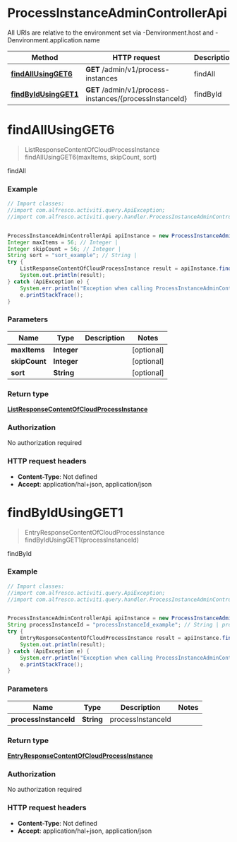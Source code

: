 # ProcessInstanceAdminControllerApi

All URIs are relative to the environment set via -Denvironment.host and -Denvironment.application.name

Method | HTTP request | Description
------------- | ------------- | -------------
[**findAllUsingGET6**](ProcessInstanceAdminControllerApi.md#findAllUsingGET6) | **GET** /admin/v1/process-instances | findAll
[**findByIdUsingGET1**](ProcessInstanceAdminControllerApi.md#findByIdUsingGET1) | **GET** /admin/v1/process-instances/{processInstanceId} | findById

<a name="findAllUsingGET6"></a>
# **findAllUsingGET6**
> ListResponseContentOfCloudProcessInstance findAllUsingGET6(maxItems, skipCount, sort)

findAll

### Example
```java
// Import classes:
//import com.alfresco.activiti.query.ApiException;
//import com.alfresco.activiti.query.handler.ProcessInstanceAdminControllerApi;


ProcessInstanceAdminControllerApi apiInstance = new ProcessInstanceAdminControllerApi();
Integer maxItems = 56; // Integer | 
Integer skipCount = 56; // Integer | 
String sort = "sort_example"; // String | 
try {
    ListResponseContentOfCloudProcessInstance result = apiInstance.findAllUsingGET6(maxItems, skipCount, sort);
    System.out.println(result);
} catch (ApiException e) {
    System.err.println("Exception when calling ProcessInstanceAdminControllerApi#findAllUsingGET6");
    e.printStackTrace();
}
```

### Parameters

Name | Type | Description  | Notes
------------- | ------------- | ------------- | -------------
 **maxItems** | **Integer**|  | [optional]
 **skipCount** | **Integer**|  | [optional]
 **sort** | **String**|  | [optional]

### Return type

[**ListResponseContentOfCloudProcessInstance**](ListResponseContentOfCloudProcessInstance.md)

### Authorization

No authorization required

### HTTP request headers

 - **Content-Type**: Not defined
 - **Accept**: application/hal+json, application/json

<a name="findByIdUsingGET1"></a>
# **findByIdUsingGET1**
> EntryResponseContentOfCloudProcessInstance findByIdUsingGET1(processInstanceId)

findById

### Example
```java
// Import classes:
//import com.alfresco.activiti.query.ApiException;
//import com.alfresco.activiti.query.handler.ProcessInstanceAdminControllerApi;


ProcessInstanceAdminControllerApi apiInstance = new ProcessInstanceAdminControllerApi();
String processInstanceId = "processInstanceId_example"; // String | processInstanceId
try {
    EntryResponseContentOfCloudProcessInstance result = apiInstance.findByIdUsingGET1(processInstanceId);
    System.out.println(result);
} catch (ApiException e) {
    System.err.println("Exception when calling ProcessInstanceAdminControllerApi#findByIdUsingGET1");
    e.printStackTrace();
}
```

### Parameters

Name | Type | Description  | Notes
------------- | ------------- | ------------- | -------------
 **processInstanceId** | **String**| processInstanceId |

### Return type

[**EntryResponseContentOfCloudProcessInstance**](EntryResponseContentOfCloudProcessInstance.md)

### Authorization

No authorization required

### HTTP request headers

 - **Content-Type**: Not defined
 - **Accept**: application/hal+json, application/json

